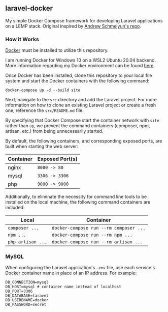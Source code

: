## laravel-docker
My simple Docker Compose framework for developing Laravel applications on a LEMP stack. Original inspired by [Andrew Schmelyun's repo](https://github.com/aschmelyun/docker-compose-laravel).

### How it Works
[Docker](https://docs.docker.com/docker-for-windows/install/) must be installed to utilize this repository. 

I am running Docker for Windows 10 on a WSL2 Ubuntu 20.04 backend. More information regarding my Docker environment can be found [here](https://docs.docker.com/docker-for-windows/wsl/).

Once Docker has been installed, clone this repository to your local file system and start the Docker containers with the following command:
```shell script
docker-compose up -d --build site
```

Next, navigate to the `src` directory and add the Laravel project. For more information on how to clone an existing Laravel project or create a fresh one, reference the `src/README.md` file.

By specifying that Docker Compose start the container network with `site` rather than `up`, we prevent the command containers (composer, npm, artisan, etc.) from being unnecessarily started.

By default, the following containers, and corresponding exposed ports, are built when starting the web server:

Container | Exposed Port(s)
--- | ---
nginx | `8080 -> 80`
mysql | `3306 -> 3306`
php | `9000 -> 9000`

Additionally, to eliminate the necessity for command line tools to be installed on the local machine, the following command containers are included:

Local | Container
--- | ---
`composer ...` | `docker-compose run --rm composer ...`
`npm ...` | `docker-compose run --rm npm ...`
`php artisan ...` | `docker-compose run --rm artisan ...`

### MySQL
When configuring the Laravel application's `.env` file, use each service's Docker container name in place of an IP address. For example:

```dotenv
DB_CONNECTION=mysql
DB_HOST=mysql # container name instead of localhost
DB_PORT=3306
DB_DATABASE=laravel
DB_USERBNAME=docker
DB_PASSWORD=secret
```